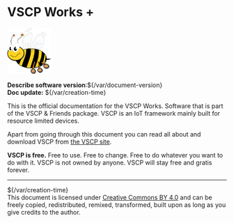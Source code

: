 # VSCP Works +

![VSCP logo](./images/logo_100.png)

**Describe software version**:${/var/document-version}      
**Doc update:** ${/var/creation-time}       

This is the official documentation for the VSCP Works. Software that is part of the VSCP & Friends package. VSCP is an IoT framework mainly built for resource limited devices.

Apart from going through this document you can read all about and download VSCP from [the VSCP site](https://www.vscp.org "The VSCP site"). 

**VSCP is free.** Free to use. Free to change. Free to do whatever you want to do with it. VSCP is not owned by anyone. VSCP will stay free and gratis forever.

---

${/var/creation-time}  
This document is licensed under [Creative Commons BY 4.0](https://creativecommons.org/licenses/by/4.0/) and can be freely copied, redistributed, remixed, transformed, built upon as long as you give credits to the author.


 
